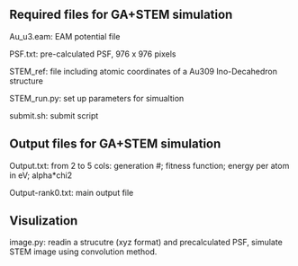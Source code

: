 Required files for GA+STEM simulation 
-------------------------------------

Au_u3.eam: EAM potential file

PSF.txt: pre-calculated PSF, 976 x 976 pixels  

STEM_ref: file including atomic coordinates of a Au309 Ino-Decahedron structure

STEM_run.py: set up parameters for simualtion

submit.sh: submit script

Output files for GA+STEM simulation
-----------------------------------

Output.txt: from 2 to 5 cols: generation #; fitness function; energy per atom in eV; alpha*chi2

Output-rank0.txt: main output file 

Visulization
------------

image.py: readin a strucutre (xyz format) and precalculated PSF, simulate STEM image using convolution method.  

